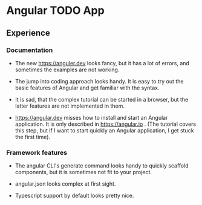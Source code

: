 # Angular TODO App

## Experience

### Documentation

- The new https://anguler.dev looks fancy, but it has a lot of errors, and sometimes the examples are not working.

- The jump into coding approach looks handy. It is easy to try out the basic features of Angular and get familiar with the syntax.

- It is sad, that the complex tutorial can be started in a browser, but the latter features are not implemented in them.

- https://angular.dev misses how to install and start an Angular application. It is only described in https://angular.io . (The tutorial covers this step, but if I want to start quickly an Angular application, I get stuck the first time).

### Framework features

- The angular CLI's generate command looks handy to quickly scaffold components, but it is sometimes not fit to your project.

- angular.json looks complex at first sight.

- Typescript support by default looks pretty nice.

